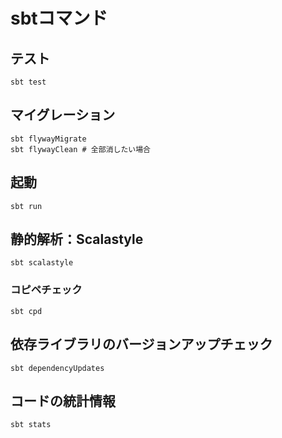 # sbtコマンド

## テスト

```
sbt test
```

## マイグレーション

```
sbt flywayMigrate
sbt flywayClean # 全部消したい場合
```

## 起動

```
sbt run
```

## 静的解析：Scalastyle

```
sbt scalastyle
```

### コピペチェック

```
sbt cpd
```

## 依存ライブラリのバージョンアップチェック

```
sbt dependencyUpdates
```

## コードの統計情報

```
sbt stats
```
